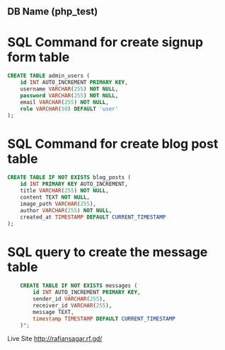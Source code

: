 ## DB Name (php_test)
# SQL Command for create signup form table
``` sql
CREATE TABLE admin_users (
    id INT AUTO_INCREMENT PRIMARY KEY,
    username VARCHAR(255) NOT NULL,
    password VARCHAR(255) NOT NULL,
    email VARCHAR(255) NOT NULL,
    role VARCHAR(50) DEFAULT 'user'
);
```

# SQL Command for create blog post table
``` sql
CREATE TABLE IF NOT EXISTS blog_posts (
    id INT PRIMARY KEY AUTO_INCREMENT,
    title VARCHAR(255) NOT NULL,
    content TEXT NOT NULL,
    image_path VARCHAR(255),
    author VARCHAR(255) NOT NULL,
    created_at TIMESTAMP DEFAULT CURRENT_TIMESTAMP
);
```
# SQL query to create the message table
``` sql
    CREATE TABLE IF NOT EXISTS messages (
        id INT AUTO_INCREMENT PRIMARY KEY,
        sender_id VARCHAR(255),
        receiver_id VARCHAR(255),
        message TEXT,
        timestamp TIMESTAMP DEFAULT CURRENT_TIMESTAMP
    )";
```
    
Live Site
http://rafiansagar.rf.gd/
